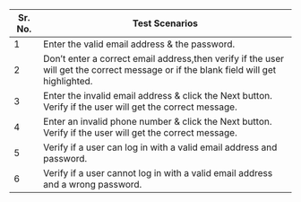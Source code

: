 Sr. No.	|Test Scenarios
---|---|
1	|Enter the valid email address & the password.
2	|Don’t enter a correct email address,then verify if the user will get the correct message or if the blank field will get highlighted.
3	|Enter the invalid email address & click the Next button. Verify if the user will get the correct message.
4	|Enter an invalid phone number & click the Next button. Verify if the user will get the correct message.
5	|Verify if a user can log in with a valid email address and password.
6   |Verify if a user cannot log in with a valid email address and a wrong password.

